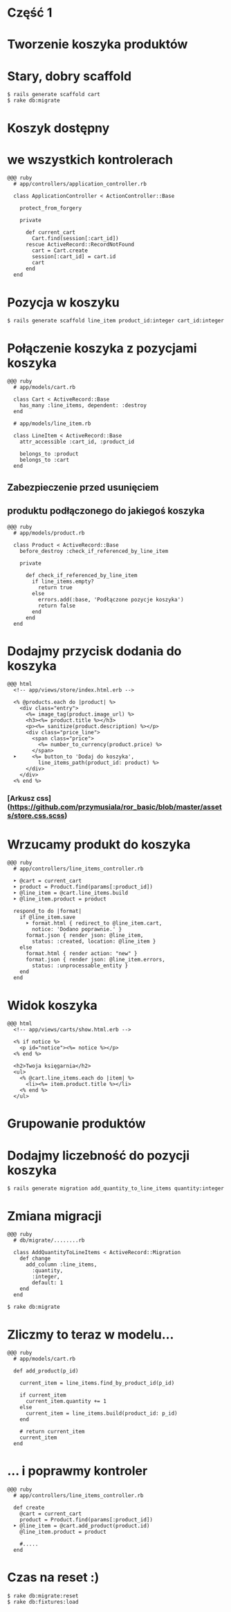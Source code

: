 <!SLIDE title-slide transition=fade>

# Część 1 #

<!SLIDE transition=fade>

# Tworzenie koszyka produktów
  
<!SLIDE commandline incremental transition=fade>
  
# Stary, dobry scaffold

    $ rails generate scaffold cart
    $ rake db:migrate

<!SLIDE smaller transition=fade>

# Koszyk dostępny
# we wszystkich kontrolerach

    @@@ ruby
      # app/controllers/application_controller.rb

      class ApplicationController < ActionController::Base

        protect_from_forgery
        
        private

          def current_cart
            Cart.find(session[:cart_id])
          rescue ActiveRecord::RecordNotFound
            cart = Cart.create
            session[:cart_id] = cart.id
            cart
          end
      end

<!SLIDE commandline incremental small transition=fade>
  
# Pozycja w koszyku

    $ rails generate scaffold line_item product_id:integer cart_id:integer

<!SLIDE small transition=fade>

# Połączenie koszyka z pozycjami koszyka

    @@@ ruby
      # app/models/cart.rb

      class Cart < ActiveRecord::Base
        has_many :line_items, dependent: :destroy
      end
      
      # app/models/line_item.rb
      
      class LineItem < ActiveRecord::Base
        attr_accessible :cart_id, :product_id

        belongs_to :product
        belongs_to :cart
      end

<!SLIDE smaller transition=fade>

## Zabezpieczenie przed usunięciem
## produktu podłączonego do jakiegoś koszyka

    @@@ ruby
      # app/models/product.rb

      class Product < ActiveRecord::Base
        before_destroy :check_if_referenced_by_line_item

        private

          def check_if_referenced_by_line_item
            if line_items.empty?
              return true
            else
              errors.add(:base, 'Podłączone pozycje koszyka')
              return false
            end
          end
      end

<!SLIDE smaller transition=fade>

# Dodajmy przycisk dodania do koszyka
    @@@ html
      <!-- app/views/store/index.html.erb -->

      <% @products.each do |product| %>
        <div class="entry">
          <%= image_tag(product.image_url) %>
          <h3><%= product.title %></h3>
          <p><%= sanitize(product.description) %></p>
          <div class="price_line">
            <span class="price">
              <%= number_to_currency(product.price) %>
            </span>
      ➤     <%= button_to 'Dodaj do koszyka',
              line_items_path(product_id: product) %>
          </div>
        </div>
      <% end %>
### [Arkusz css] (https://github.com/przymusiala/ror_basic/blob/master/assets/store.css.scss)
<!SLIDE smaller transition=fade>

# Wrzucamy produkt do koszyka
    @@@ ruby
      # app/controllers/line_items_controller.rb

      ➤ @cart = current_cart
      ➤ product = Product.find(params[:product_id])
      ➤ @line_item = @cart.line_items.build
      ➤ @line_item.product = product

      respond_to do |format|
        if @line_item.save
          ➤ format.html { redirect_to @line_item.cart,
            notice: 'Dodano poprawnie.' }
          format.json { render json: @line_item,
            status: :created, location: @line_item }
        else
          format.html { render action: "new" }
          format.json { render json: @line_item.errors,
            status: :unprocessable_entity }
        end
      end

<!SLIDE smaller transition=fade>

# Widok koszyka
    
    @@@ html
      <!-- app/views/carts/show.html.erb -->

      <% if notice %>
        <p id="notice"><%= notice %></p>
      <% end %>

      <h2>Twoja księgarnia</h2>
      <ul>    
        <% @cart.line_items.each do |item| %>
          <li><%= item.product.title %></li>
        <% end %>
      </ul>

<!SLIDE transition=fade>

# Grupowanie produktów

<!SLIDE commandline incremental small transition=fade>

# Dodajmy liczebność do pozycji koszyka
    
    $ rails generate migration add_quantity_to_line_items quantity:integer

<!SLIDE smaller transition=fade>

# Zmiana migracji

    @@@ ruby
      # db/migrate/........rb

      class AddQuantityToLineItems < ActiveRecord::Migration
        def change
          add_column :line_items,
            :quantity,
            :integer,
            default: 1
        end
      end

    $ rake db:migrate

<!SLIDE smaller transition=fade>

# Zliczmy to teraz w modelu...
    
    @@@ ruby
      # app/models/cart.rb
      
      def add_product(p_id)

        current_item = line_items.find_by_product_id(p_id)
      
        if current_item
          current_item.quantity += 1
        else
          current_item = line_items.build(product_id: p_id)
        end
        
        # return current_item
        current_item
      end

<!SLIDE smaller transition=fade>

# ... i poprawmy kontroler

    @@@ ruby
      # app/controllers/line_items_controller.rb
      
      def create
        @cart = current_cart
        product = Product.find(params[:product_id])
      ➤ @line_item = @cart.add_product(product.id)
        @line_item.product = product

        #.....
      end

<!SLIDE commandline incremental transition=fade>

# Czas na reset :)

    $ rake db:migrate:reset
    $ rake db:fixtures:load